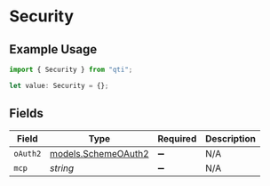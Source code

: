 # Security

## Example Usage

```typescript
import { Security } from "qti";

let value: Security = {};
```

## Fields

| Field                                            | Type                                             | Required                                         | Description                                      |
| ------------------------------------------------ | ------------------------------------------------ | ------------------------------------------------ | ------------------------------------------------ |
| `oAuth2`                                         | [models.SchemeOAuth2](../models/schemeoauth2.md) | :heavy_minus_sign:                               | N/A                                              |
| `mcp`                                            | *string*                                         | :heavy_minus_sign:                               | N/A                                              |